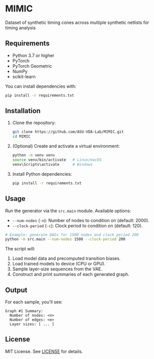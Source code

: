 # MIMIC
Dataset of synthetic timing cones across multiple synthetic netlists for timing analysis

## Requirements
* Python 3.7 or higher
* PyTorch
* PyTorch Geometric
* NumPy
* scikit-learn

You can install dependencies with:
```bash
pip install -r requirements.txt
```

## Installation
1. Clone the repository:
   ```bash
   git clone https://github.com/ASU-VDA-Lab/MIMIC.git
   cd MIMIC
   ```

2. (Optional) Create and activate a virtual environment:
   ```bash
   python -m venv venv
   source venv/bin/activate   # Linux/macOS
   venv\Scripts\activate      # Windows
   ```

3. Install Python dependencies:
   ```bash
   pip install -r requirements.txt
   ```

## Usage
Run the generator via the `src.main` module. Available options:
- `--num-nodes` (`-n`): Number of nodes to condition on (default: 2000).
- `--clock-period` (`-c`): Clock period to condition on (default: 120).

```bash
# Example: generate DAGs for 1500 nodes and clock period 200
python -m src.main --num-nodes 1500 --clock-period 200
```

The script will:
1. Load model data and precomputed transition biases.
2. Load trained models to device (CPU or GPU).
3. Sample layer-size sequences from the VAE.
4. Construct and print summaries of each generated graph.

## Output
For each sample, you'll see:
```
Graph #1 Summary:
  Number of nodes: <n>
  Number of edges: <e>
  Layer sizes: [ ... ]
```

## License
MIT License. See [LICENSE](LICENSE) for details.
